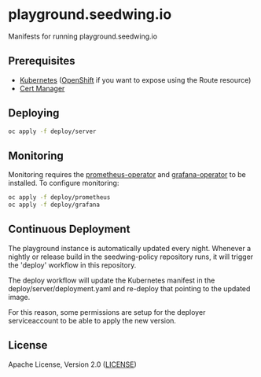 # playground.seedwing.io

Manifests for running playground.seedwing.io

## Prerequisites

* [Kubernetes](k8s.io) ([OpenShift](openshift.com) if you want to expose using the Route resource)
* [Cert Manager](https://cert-manager.io/)

## Deploying

```bash
oc apply -f deploy/server
```

## Monitoring

Monitoring requires the [prometheus-operator](https://github.com/prometheus-operator/prometheus-operator) and [grafana-operator](https://github.com/grafana-operator/grafana-operator) to be installed. To configure monitoring:

```bash
oc apply -f deploy/prometheus
oc apply -f deploy/grafana
```

## Continuous Deployment

The playground instance is automatically updated every night. Whenever a nightly or release build in
the seedwing-policy repository runs, it will trigger the 'deploy' workflow in this repository.

The deploy workflow will update the Kubernetes manifest in the deploy/server/deployment.yaml and
re-deploy that pointing to the updated image.

For this reason, some permissions are setup for the deployer serviceaccount to be able to apply the
new version.

## License

Apache License, Version 2.0 ([LICENSE](LICENSE))
